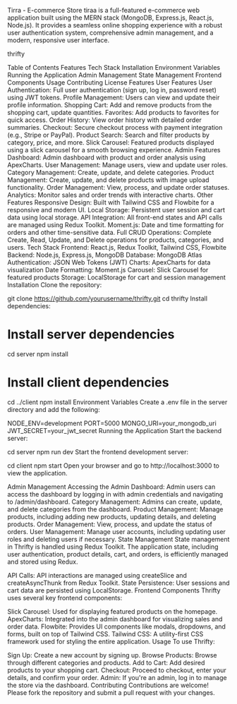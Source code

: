 Tirra - E-commerce Store
tiraa is a full-featured e-commerce web application built using the MERN stack (MongoDB, Express.js, React.js, Node.js). It provides a seamless online shopping experience with a robust user authentication system, comprehensive admin management, and a modern, responsive user interface.

thrifty

Table of Contents
Features
Tech Stack
Installation
Environment Variables
Running the Application
Admin Management
State Management
Frontend Components
Usage
Contributing
License
Features
User Features
User Authentication: Full user authentication (sign up, log in, password reset) using JWT tokens.
Profile Management: Users can view and update their profile information.
Shopping Cart: Add and remove products from the shopping cart, update quantities.
Favorites: Add products to favorites for quick access.
Order History: View order history with detailed order summaries.
Checkout: Secure checkout process with payment integration (e.g., Stripe or PayPal).
Product Search: Search and filter products by category, price, and more.
Slick Carousel: Featured products displayed using a slick carousel for a smooth browsing experience.
Admin Features
Dashboard: Admin dashboard with product and order analysis using ApexCharts.
User Management: Manage users, view and update user roles.
Category Management: Create, update, and delete categories.
Product Management: Create, update, and delete products with image upload functionality.
Order Management: View, process, and update order statuses.
Analytics: Monitor sales and order trends with interactive charts.
Other Features
Responsive Design: Built with Tailwind CSS and Flowbite for a responsive and modern UI.
Local Storage: Persistent user session and cart data using local storage.
API Integration: All front-end states and API calls are managed using Redux Toolkit.
Moment.js: Date and time formatting for orders and other time-sensitive data.
Full CRUD Operations: Complete Create, Read, Update, and Delete operations for products, categories, and users.
Tech Stack
Frontend: React.js, Redux Toolkit, Tailwind CSS, Flowbite
Backend: Node.js, Express.js, MongoDB
Database: MongoDB Atlas
Authentication: JSON Web Tokens (JWT)
Charts: ApexCharts for data visualization
Date Formatting: Moment.js
Carousel: Slick Carousel for featured products
Storage: LocalStorage for cart and session management
Installation
Clone the repository:

git clone https://github.com/yourusername/thrifty.git
cd thrifty
Install dependencies:

# Install server dependencies
cd server
npm install

# Install client dependencies
cd ../client
npm install
Environment Variables
Create a .env file in the server directory and add the following:

NODE_ENV=development
PORT=5000
MONGO_URI=your_mongodb_uri
JWT_SECRET=your_jwt_secret
Running the Application
Start the backend server:

cd server
npm run dev
Start the frontend development server:

cd client
npm start
Open your browser and go to http://localhost:3000 to view the application.

Admin Management
Accessing the Admin Dashboard: Admin users can access the dashboard by logging in with admin credentials and navigating to /admin/dashboard.
Category Management: Admins can create, update, and delete categories from the dashboard.
Product Management: Manage products, including adding new products, updating details, and deleting products.
Order Management: View, process, and update the status of orders.
User Management: Manage user accounts, including updating user roles and deleting users if necessary.
State Management
State management in Thrifty is handled using Redux Toolkit. The application state, including user authentication, product details, cart, and orders, is efficiently managed and stored using Redux.

API Calls: API interactions are managed using createSlice and createAsyncThunk from Redux Toolkit.
State Persistence: User sessions and cart data are persisted using LocalStorage.
Frontend Components
Thrifty uses several key frontend components:

Slick Carousel: Used for displaying featured products on the homepage.
ApexCharts: Integrated into the admin dashboard for visualizing sales and order data.
Flowbite: Provides UI components like modals, dropdowns, and forms, built on top of Tailwind CSS.
Tailwind CSS: A utility-first CSS framework used for styling the entire application.
Usage
To use Thrifty:

Sign Up: Create a new account by signing up.
Browse Products: Browse through different categories and products.
Add to Cart: Add desired products to your shopping cart.
Checkout: Proceed to checkout, enter your details, and confirm your order.
Admin: If you're an admin, log in to manage the store via the dashboard.
Contributing
Contributions are welcome! Please fork the repository and submit a pull request with your changes.
